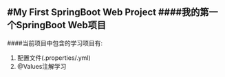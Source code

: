 #My First SpringBoot Web Project
####我的第一个SpringBoot Web项目
---
####当前项目中包含的学习项目有:
1. 配置文件(.properties/.yml)
2. @Values注解学习

